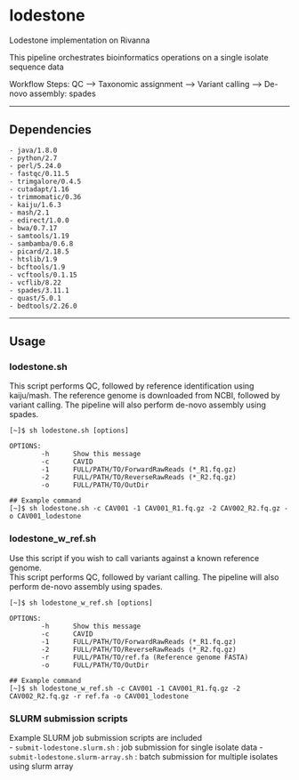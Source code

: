 # lodestone

Lodestone implementation on Rivanna 

This pipeline orchestrates bioinformatics operations on a single isolate sequence data

Workflow Steps:
	QC --> Taxonomic assignment --> Variant calling --> De-novo assembly: spades

***

## Dependencies
	- java/1.8.0
	- python/2.7
	- perl/5.24.0
	- fastqc/0.11.5
	- trimgalore/0.4.5
	- cutadapt/1.16
	- trimmomatic/0.36
	- kaiju/1.6.3
	- mash/2.1
	- edirect/1.0.0
	- bwa/0.7.17
	- samtools/1.19
	- sambamba/0.6.8
	- picard/2.18.5
	- htslib/1.9
	- bcftools/1.9
	- vcftools/0.1.15
	- vcflib/8.22
	- spades/3.11.1
	- quast/5.0.1
	- bedtools/2.26.0

***

## Usage

### lodestone.sh

This script performs QC, followed by reference identification using kaiju/mash. The reference genome is downloaded from NCBI, followed by variant calling. The pipeline will also perform de-novo assembly using spades. 
 
```
[~]$ sh lodestone.sh [options]

OPTIONS:
        -h      Show this message
        -c      CAVID
        -1      FULL/PATH/TO/ForwardRawReads (*_R1.fq.gz)
        -2      FULL/PATH/TO/ReverseRawReads (*_R2.fq.gz)
        -o      FULL/PATH/TO/OutDir

## Example command 
[~]$ sh lodestone.sh -c CAV001 -1 CAV001_R1.fq.gz -2 CAV002_R2.fq.gz -o CAV001_lodestone

```

### lodestone_w_ref.sh

Use this script if you wish to call variants against a known reference genome.   
This script performs QC, followed by variant calling. The pipeline will also perform de-novo assembly using spades. 

```
[~]$ sh lodestone_w_ref.sh [options]

OPTIONS:
        -h      Show this message
        -c      CAVID
        -1      FULL/PATH/TO/ForwardRawReads (*_R1.fq.gz)
        -2      FULL/PATH/TO/ReverseRawReads (*_R2.fq.gz)
        -r      FULL/PATH/TO/ref.fa (Reference genome FASTA)
        -o      FULL/PATH/TO/OutDir

## Example command 
[~]$ sh lodestone_w_ref.sh -c CAV001 -1 CAV001_R1.fq.gz -2 CAV002_R2.fq.gz -r ref.fa -o CAV001_lodestone

```

### SLURM submission scripts

Example SLURM job submission scripts are included  
	- `submit-lodestone.slurm.sh` : job submission for single isolate data
	- `submit-lodestone.slurm-array.sh`	: batch submission for multiple isolates using slurm array




